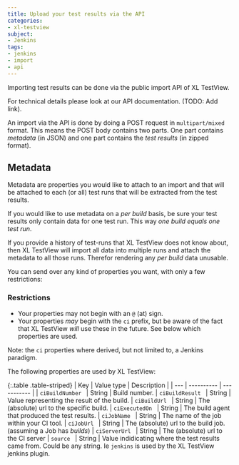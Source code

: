 ```yaml
---
title: Upload your test results via the API
categories:
- xl-testview
subject:
- Jenkins
tags:
- jenkins
- import
- api
---
```


Importing test results can be done via the public import API of XL TestView. 

For technical details please look at our API documentation. (TODO: Add link).

An import via the API is done by doing a POST request in `multipart/mixed` format. This means the POST body contains two parts. One part contains *metadata* (in JSON) and one part contains the *test results* (in zipped format).

## Metadata

Metadata are properties you would like to attach to an import and that will be attached to each (or all) test runs that will be extracted from the test results.

If you would like to use metadata on a *per build* basis, be sure your test results only contain data for one test run. This way *one build equals one test run*. 

If you provide a history of test-runs that XL TestView does not know about, then XL TestView will import all data into multiple runs and attach the metadata to all those runs. Therefor rendering any *per build* data unusable.

You can send over any kind of properties you want, with only a few restrictions:

### Restrictions

- Your properties may not begin with an `@` (at) sign.
- Your properties *may* begin with the `ci` prefix, but be aware of the fact that XL TestView *will* use these in the future. See below which properties are used.

Note: the `ci` properties where derived, but not limited to, a Jenkins paradigm.

The following properties are used by XL TestView:


{:.table .table-striped}
| Key | Value type | Description |
| --- | ---------- | ----------- |
| `ciBuildNumber ` | String | Build number.
| `ciBuildResult ` | String | Value representing the result of the build.
| `ciBuildUrl ` | String | The (absolute) url to the specific build.
| `ciExecutedOn ` | String | The build agent that produced the test results.
| `ciJobName ` | String | The name of the job within your CI tool.
| `ciJobUrl ` | String | The (absolute) url to the build job. (assuming a Job has *builds*)
| `ciServerUrl ` | String | The (absolute) url to the CI server
| `source ` | String | Value indidicating where the test results came from. Could be any string. Ie `jenkins` is used by the XL TestView jenkins plugin.

